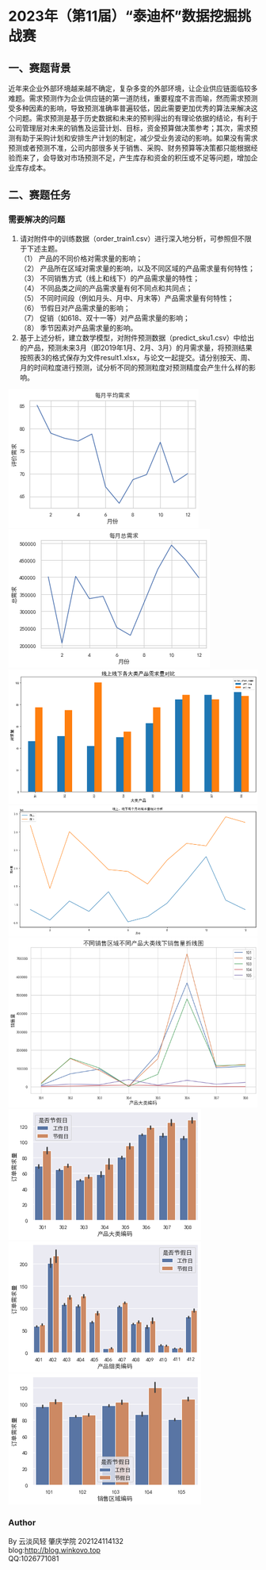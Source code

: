 # 2023年（第11届）“泰迪杯”数据挖掘挑战赛
## 一、赛题背景
近年来企业外部环境越来越不确定，复杂多变的外部环境，让企业供应链面临较多难题。需求预测作为企业供应链的第一道防线，重要程度不言而喻，然而需求预测受多种因素的影响，导致预测准确率普遍较低，因此需要更加优秀的算法来解决这个问题。需求预测是基于历史数据和未来的预判得出的有理论依据的结论，有利于公司管理层对未来的销售及运营计划、目标，资金预算做决策参考；其次，需求预测有助于采购计划和安排生产计划的制定，减少受业务波动的影响。如果没有需求预测或者预测不准，公司内部很多关于销售、采购、财务预算等决策都只能根据经验而来了，会导致对市场预测不足，产生库存和资金的积压或不足等问题，增加企业库存成本。
## 二、赛题任务
### 需要解决的问题
1. 请对附件中的训练数据（order_train1.csv）进行深入地分析，可参照但不限于下述主题。<br>
（1） 产品的不同价格对需求量的影响；<br>
（2） 产品所在区域对需求量的影响，以及不同区域的产品需求量有何特性；<br>
（3） 不同销售方式（线上和线下）的产品需求量的特性；<br>
（4） 不同品类之间的产品需求量有何不同点和共同点；<br>
（5） 不同时间段（例如月头、月中、月末等）产品需求量有何特性；<br>
（6） 节假日对产品需求量的影响；<br>
（7） 促销（如618、双十一等）对产品需求量的影响；<br>
（8） 季节因素对产品需求量的影响。 <br>
2. 基于上述分析，建立数学模型，对附件预测数据（predict_sku1.csv）中给出的产品，预测未来3月（即2019年1月、2月、3月）的月需求量，将预测结果按照表3的格式保存为文件result1.xlsx，与论文一起提交。请分别按天、周、月的时间粒度进行预测，试分析不同的预测粒度对预测精度会产生什么样的影响。

![month_avg_ord.png](/产品订单/image/qeustion5/month_avg_ord.png)
![month_total_ord.png](/产品订单/image/qeustion5/month_total_ord.png)
![month_total_ord.png](/产品订单/image/question3/cate_sales.png)
![month_total_ord.png](/产品订单/image/question3/month_way.png)
![month_total_ord.png](/产品订单/image/question3/offline.png)
![month_total_ord.png](/产品订单/image/question6/产品大类_节假日.png)
![month_total_ord.png](/产品订单/image/question6/产品细类_节假日.png)
![month_total_ord.png](/产品订单/image/question6/销售区域_节假日.png)

### Author

By 云淡风轻 肇庆学院 202124114132<br>
blog:http://blog.winkovo.top<br>
QQ:1026771081<br>
